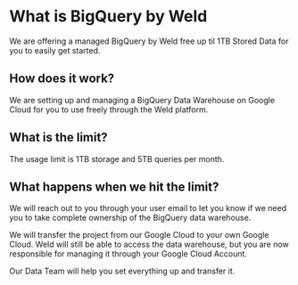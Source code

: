 # What is BigQuery by Weld

We are offering a managed BigQuery by Weld free up til 1TB Stored Data for you to easily get started.

## How does it work?

We are setting up and managing a BigQuery Data Warehouse on Google Cloud for you to use freely through the Weld platform.

## What is the limit?

The usage limit is 1TB storage and 5TB queries per month.

## What happens when we hit the limit?

We will reach out to you through your user email to let you know if we need you to take complete ownership of the BigQuery data warehouse. 

We will transfer the project from our Google Cloud to your own Google Cloud. Weld will still be able to access the data warehouse, but you are now responsible for managing it through your Google Cloud Account. 

Our Data Team will help you set everything up and transfer it.